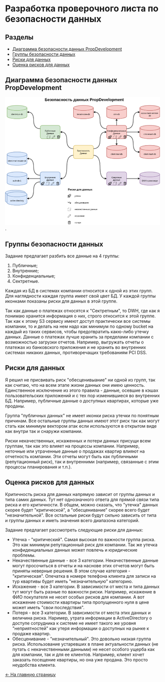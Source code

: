 # Разработка проверочного листа по безопасности данных

## Разделы

- [Диаграмма безопасности данных PropDevelopment](#диаграмма-безопасности-данных-propdevelopment)
- [Группы безопасности данных](#группы-безопасности-данных)
- [Риски для данных](#риски-для-данных)
- [Оценка рисков для данных](#оценка-рисков-для-данных)

## Диаграмма безопасности данных PropDevelopment

![Security](./Security.png).

## Группы безопасности данных

Задание предлагает разбить все данные на 4 группы:

1. Публичные;
2. Внутренние;
3. Конфиденциальные;
4. Сектретные.

Каждая из БД в системах компании относится к одной из этих групп. Для
наглядности каждая группа имеет свой цвет БД. У каждой группы иконками показаны
риски для данных в этой группе.

Так как данные о платежах относятся к "Сектретным", то DWH, где как я понимаю
хранится информация о них, строго относится к этой группе. Так как к этому S3
сервису имеют доступ практически все системы компании, то и делать на нем надо
как минимум по одному bucket на каждый из таких сервисов, чтобы предотвратить
какю-либо утечку данных. Данные о платежах лучше хранить за пределами компании с
возможностью загрузки отчетов. Например, выгружать отчеты о платежах из
банковского приложения и не хранить во внутренних системах никаких данных,
противоречащих требованиям PCI DSS.

## Риски для данных

Я решил не присвивать риск "обесценивыание" ни одной из групп, так как считаю,
что на всем этапе жизни данных они имею ценность. Единственное исключение из
этого правила - данные, осевшие в кэшах пользовательских приложений и с тех пор
изменившиеся во внутренних БД. Например, публичные данные о доступных квартирах,
которые уже проданы.

Группа "публичных данных" не имеет иконки риска утечки по понятным причинам. Все
остальные группы данных имеют этот риск так как могут стать как минимум вектором
атак если используются в открытом виде как внутри так и снаружи компании.

Риски некачественных, искаженных и потери данных присущи всем группам, так как
это влияет на процессы компании. Например, неточные или утраченные данные о
продажах квартир влияют на отчетность компании. Эти отчеты могут быть как
публичными (репутационный риск), так и внутренними (например, связанные с этим
процессы планирования и т.п.).

## Оценка рисков для данных

Критичность риска для данных напрямую зависит от группы данных и типа самих
данных. Тут нет однозначного ответа для прямой связи типа риска и его
критичности. В общем, можно сказать, что "утечка" данных скорее будет
"критической", а "обесценивание" скорее всего будет "незначительной". Все
остальные риски будут сильно зависить от типа и группы данных и иметь значения
всего диапазона категорий.

Задание предлагает рассмотреть следующие риски для данных:

- Утечка - "критический". Самая высокая по важности группа риска. Это как
минимум репутационный риск для компании. Так же утечка конфиденциальных данных
может повлечь и юридические проблемы.
- Некачественные данные - все 3 категории. Некачественные данные могут
просочиться в отчеты и на наснове этих отчетов могут быть приняты неверные
решения. В этом случае категория - "критическая". Опечатка в номере телефона
клиента для записи на тур квартивы будет иметь "незначительную" категорию.
- Искажение - все 3 категории. В зависимости от места и типа данных тут могут
быть разные по важности риски. Например, искажение в ФИО покупателя не несет
особых рисков для компании. А вот искажение стоимости квартиры типа пропущенного
нуля в цене может иметь "свои последствия".
- Потеря - все 3 категории. В зависимости от места этих данных и величина риска.
Наример, утрата информации в ActiveDirectory о доступе сотрудника к системе не
имеет такого же уровня "неприятностей" как утеря информации о доступных на рынке
к продаже квартир.
- Обесценивание - "незначительный". Это довольно низкая группа риска.
Использование устаревших в плане актуальности данных (не путать с
некачественными данными) не несет особого ущерба как для компании, так и для ее
клиентов. Например, клиент хочет заказать посещение квартиры, но она уже
продана. Это просто неудобства клиента.

[<- На главную страницу](../ReadMe.md)
